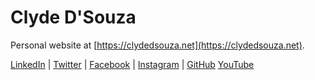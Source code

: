 # Clyde D'Souza
Personal website at [https://clydedsouza.net](https://clydedsouza.net).   

[LinkedIn](https://www.linkedin.com/in/clydedz/) | 
[Twitter](https://twitter.com/clydedz) | 
[Facebook](https://www.facebook.com/ClydeDz) | 
[Instagram](https://instagram.com/insta_clyde) |
[GitHub](https://github.com/clydedz)
[YouTube](https://www.youtube.com/@clydedz)


  